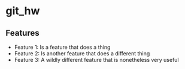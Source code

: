 # git_hw

## **Features**

- Feature 1: Is a feature that does a thing
- Feature 2: Is another feature that does a different thing
- Feature 3: A wildly different feature that is nonetheless very useful
